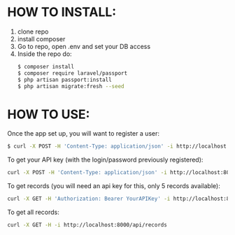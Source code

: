 # HOW TO INSTALL:
1) clone repo
2) install composer
3) Go to repo, open .env and set your DB access
3) Inside the repo do: 
    ```sh
	$ composer install
	$ composer require laravel/passport
	$ php artisan passport:install
	$ php artisan migrate:fresh --seed
    ```

# HOW TO USE:
Once the app set up, you will want to register a user:
```sh
$ curl -X POST -H 'Content-Type: application/json' -i http://localhost:8000/api/register --data '{"email": "email","password": "pwd","c_password": "pwd","name": "user Name"}'
```

To get your API key (with the login/password previously registered):
```sh
curl -X POST -H 'Content-Type: application/json' -i http://localhost:8000/api/login --data '{"email": "email","password": "pwd"}'
```

To get records (you will need an api key for this, only 5 records available):
```sh
curl -X GET -H 'Authorization: Bearer YourAPIKey' -i http://localhost:8000/api/records/1
```

To get all records:
```sh
curl -X GET -H -i http://localhost:8000/api/records
```